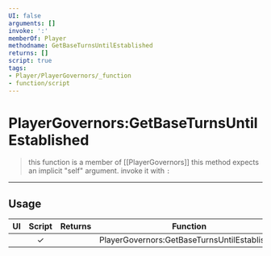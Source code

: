 ```yaml
---
UI: false
arguments: []
invoke: ':'
memberOf: Player
methodname: GetBaseTurnsUntilEstablished
returns: []
script: true
tags:
- Player/PlayerGovernors/_function
- function/script
---
```

# PlayerGovernors:GetBaseTurnsUntilEstablished
> this function is a member of [[PlayerGovernors]]
> this method expects an implicit "self" argument. invoke it with `:`
-----
## Usage
|  UI | Script | Returns | Function | Arguments |
|:---:|:------:|-------:|:--------:|:---------|
| |✓||PlayerGovernors:GetBaseTurnsUntilEstablished||

